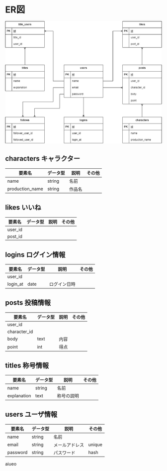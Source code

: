 # ER図

![not found](er.jpg)

## characters キャラクター
|要素名|データ型|説明|その他|
| ---- | ---- | ---- | ---- |
| name | string | 名前 | |
| production_name | string | 作品名 | |

## likes いいね

|要素名|データ型|説明|その他|
| ---- | ---- | ---- | ---- |
| user_id | | |
| post_id | | |

## logins ログイン情報

|要素名|データ型|説明|その他|
| ---- | ---- | ---- | ---- |
| user_id | | |
| login_at | date | ログイン日時 | |

## posts 投稿情報

|要素名|データ型|説明|その他|
| ---- | ---- | ---- | ---- |
| user_id | | |
| character_id | | |
| body | text | 内容 | |
| point | int | 得点 | |

## titles 称号情報

|要素名|データ型|説明|その他|
| ---- | ---- | ---- | ---- |
| name | string | 名前 | |
| explanation | text | 称号の説明 | |

## users ユーザ情報

|要素名|データ型|説明|その他|
| ---- | ---- | ---- | ---- |
| name | string | 名前 | |
| email | string | メールアドレス | unique |
| password | string | パスワード | hash |

aiueo